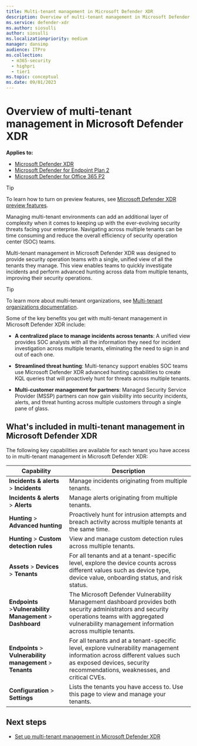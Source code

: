```yaml
---
title: Multi-tenant management in Microsoft Defender XDR
description: Overview of multi-tenant management in Microsoft Defender XDR.
ms.service: defender-xdr
ms.author: siosulli
author: siosulli
ms.localizationpriority: medium
manager: dansimp
audience: ITPro
ms.collection: 
  - m365-security
  - highpri
  - tier1
ms.topic: conceptual
ms.date: 09/01/2023
---
```


# Overview of multi-tenant management in Microsoft Defender XDR

**Applies to:**

- [Microsoft Defender XDR](microsoft-365-defender.md)
- [Microsoft Defender for Endpoint Plan 2](/defender-endpoint/microsoft-defender-endpoint)
- [Microsoft Defender for Office 365 P2](https://go.microsoft.com/fwlink/?LinkID=2158212)

>[!Tip]
>To learn how to turn on preview features, see [Microsoft Defender XDR preview features](preview.md).

Managing multi-tenant environments can add an additional layer of complexity when it comes to keeping up with the ever-evolving security threats facing your enterprise. Navigating across multiple tenants can be time consuming and reduce the overall efficiency of security operation center (SOC) teams.

Multi-tenant management in Microsoft Defender XDR was designed to provide security operation teams with a single, unified view of all the tenants they manage. This view enables teams to quickly investigate incidents and perform advanced hunting across data from multiple tenants, improving their security operations.

>[!Tip]
>To learn more about multi-tenant organizations, see [Multi-tenant organizations documentation](/azure/active-directory/multi-tenant-organizations/).

Some of the key benefits you get with multi-tenant management in Microsoft Defender XDR include:

- **A centralized place to manage incidents across tenants**: A unified view provides SOC analysts with all the information they need for incident investigation across multiple tenants, eliminating the need to sign in and out of each one.

- **Streamlined threat hunting**: Multi-tenancy support enables SOC teams use Microsoft Defender XDR advanced hunting capabilities to create KQL queries that will proactively hunt for threats across multiple tenants.

- **Multi-customer management for partners**: Managed Security Service Provider (MSSP) partners can now gain visibility into security incidents, alerts, and threat hunting across multiple customers through a single pane of glass.

<a name='whats-included-in-multi-tenant-management-in-microsoft-365-defender'></a>

## What's included in multi-tenant management in Microsoft Defender XDR

The following key capabilities are available for each tenant you have access to in multi-tenant management in Microsoft Defender XDR:

| Capability | Description |
| ------ | ------ |
|**Incidents & alerts** > **Incidents** | Manage incidents originating from multiple tenants.|
|**Incidents & alerts** > **Alerts** | Manage alerts originating from multiple tenants. |
|**Hunting** > **Advanced hunting**| Proactively hunt for intrusion attempts and breach activity across multiple tenants at the same time.|
|**Hunting** > **Custom detection rules**|View and manage custom detection rules across multiple tenants.|
|**Assets** > **Devices** > **Tenants**| For all tenants and at a tenant-specific level, explore the device counts across different values such as device type, device value, onboarding status, and risk status.|
|**Endpoints** >**Vulnerability Management** > **Dashboard** |The Microsoft Defender Vulnerability Management dashboard provides both security administrators and security operations teams with aggregated vulnerability management information across multiple tenants. |
|**Endpoints** > **Vulnerability management** > **Tenants** |For all tenants and at a tenant-specific level, explore vulnerability management information across different values such as exposed devices, security recommendations, weaknesses, and critical CVEs. |
|**Configuration** > **Settings**|Lists the tenants you have access to. Use this page to view and manage your tenants.|

## Next steps

- [Set up multi-tenant management in Microsoft Defender XDR](mto-requirements.md)
